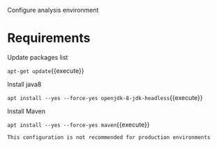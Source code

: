 Configure analysis environment

# Requirements

Update packages list

`apt-get update`{{execute}}

Install java8

`apt install --yes --force-yes openjdk-8-jdk-headless`{{execute}}

Install Maven

`apt install --yes --force-yes maven`{{execute}}

```
This configuration is not recommended for production environments
```
